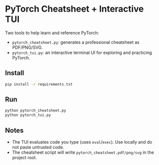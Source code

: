 # PyTorch Cheatsheet + Interactive TUI

Two tools to help learn and reference PyTorch:

- `pytorch_cheatsheet.py`: generates a professional cheatsheet as PDF/PNG/SVG.
- `pytorch_tui.py`: an interactive terminal UI for exploring and practicing PyTorch.

## Install

```bash
pip install -r requirements.txt
```

## Run

```bash
python pytorch_cheatsheet.py
python pytorch_tui.py
```

## Notes

- The TUI evaluates code you type (uses `eval`/`exec`). Use locally and do not paste untrusted code.
- The cheatsheet script will write `pytorch_cheatsheet.pdf/png/svg` in the project root.



